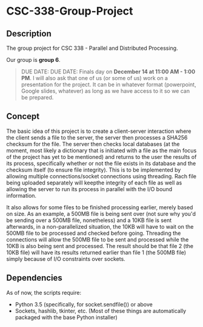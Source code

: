 # CSC-338-Group-Project
## Description </h2>
The group project for CSC 338 - Parallel and Distributed Processing.

Our group is **group 6**.


> DUE DATE: DUE DATE: Finals day on **December 14 at 11:00 AM - 1:00 PM**.
I will also ask that one of us (or some of us) work on a presentation for the project.
It can be in whatever format (powerpoint, Google slides, whatever) as long as we have access to it so we can be prepared.

## Concept
The basic idea of this project is to create a client-server interaction where the client
sends a file to the server, the server then processes a SHA256 checksum for the file.
The server then checks local databases (at the moment, most likely a dictionary that is
initiated with a file as the main focus of the project has yet to be mentioned) and returns
to the user the results of its process, specifically whether or not the file exists in its
database and the checksum itself (to ensure file integrity). This is to be implemented
by allowing multiple connections/socket connections using threading.
Rach file being uploaded separately will keepthe integrity of each file as well as
allowing the server to run its process in parallel with the I/O bound information.

It also allows for some files to be finished processing earlier, merely based on size.
As an example, a 500MB file is being sent over (not sure why you'd be sending over a 500MB file, nonetheless)
and a 10KB file is sent afterwards, in a non-parallelized situation, the 10KB will have
to wait on the 500MB file to be processed and checked before going. Threading the connections
will allow the 500MB file to be sent and processed while the 10KB is also being sent and processed.
The result should be that file 2 (the 10KB file) will have its results returned earlier than file 1 (the 500MB file)
simply because of I/O constraints over sockets.


## Dependencies 
As of now, the scripts require:
- Python 3.5 (specifically, for socket.sendfile()) or above</li>
- Sockets, hashlib, tkinter, etc. (Most of these things are automatically packaged with the base Python installer) </li>
  
